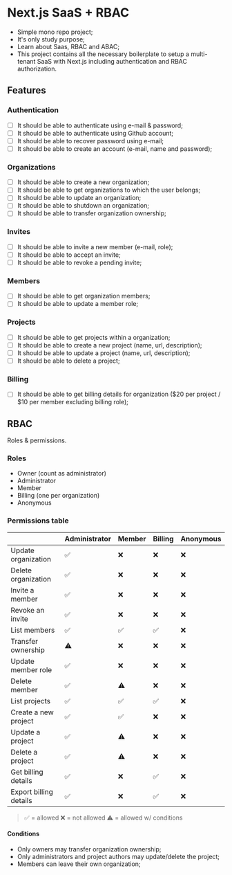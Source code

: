 # Next.js SaaS + RBAC

- Simple mono repo project;
- It's only study purpose;
- Learn about Saas, RBAC and ABAC;
- This project contains all the necessary boilerplate to setup a multi-tenant SaaS with Next.js including authentication and RBAC authorization.

## Features
### Authentication
- [ ] It should be able to authenticate using e-mail & password;
- [ ] It should be able to authenticate using Github account;
- [ ] It should be able to recover password using e-mail;
- [ ] It should be able to create an account (e-mail, name and password);
### Organizations
- [ ] It should be able to create a new organization;
- [ ] It should be able to get organizations to which the user belongs;
- [ ] It should be able to update an organization;
- [ ] It should be able to shutdown an organization;
- [ ] It should be able to transfer organization ownership;
### Invites
- [ ] It should be able to invite a new member (e-mail, role);
- [ ] It should be able to accept an invite;
- [ ] It should be able to revoke a pending invite;
### Members
- [ ] It should be able to get organization members;
- [ ] It should be able to update a member role;
### Projects
- [ ] It should be able to get projects within a organization;
- [ ] It should be able to create a new project (name, url, description);
- [ ] It should be able to update a project (name, url, description);
- [ ] It should be able to delete a project;
### Billing
- [ ] It should be able to get billing details for organization ($20 per project / $10 per member excluding billing role);
## RBAC
Roles & permissions.
### Roles
- Owner (count as administrator)
- Administrator
- Member
- Billing (one per organization)
- Anonymous
### Permissions table
|                          | Administrator | Member | Billing | Anonymous |
| ------------------------ | ------------- | ------ | ------- | --------- |
| Update organization      | ✅            | ❌     | ❌      | ❌        |
| Delete organization      | ✅            | ❌     | ❌      | ❌        |
| Invite a member          | ✅            | ❌     | ❌      | ❌        |
| Revoke an invite         | ✅            | ❌     | ❌      | ❌        |
| List members             | ✅            | ✅     | ✅      | ❌        |
| Transfer ownership       | ⚠️            | ❌     | ❌      | ❌        |
| Update member role       | ✅            | ❌     | ❌      | ❌        |
| Delete member            | ✅            | ⚠️     | ❌      | ❌        |
| List projects            | ✅            | ✅     | ✅      | ❌        |
| Create a new project     | ✅            | ✅     | ❌      | ❌        |
| Update a project         | ✅            | ⚠️     | ❌      | ❌        |
| Delete a project         | ✅            | ⚠️     | ❌      | ❌        |
| Get billing details      | ✅            | ❌     | ✅      | ❌        |
| Export billing details   | ✅            | ❌     | ✅      | ❌        |
> ✅ = allowed
> ❌ = not allowed
> ⚠️ = allowed w/ conditions
#### Conditions
- Only owners may transfer organization ownership;
- Only administrators and project authors may update/delete the project;
- Members can leave their own organization;